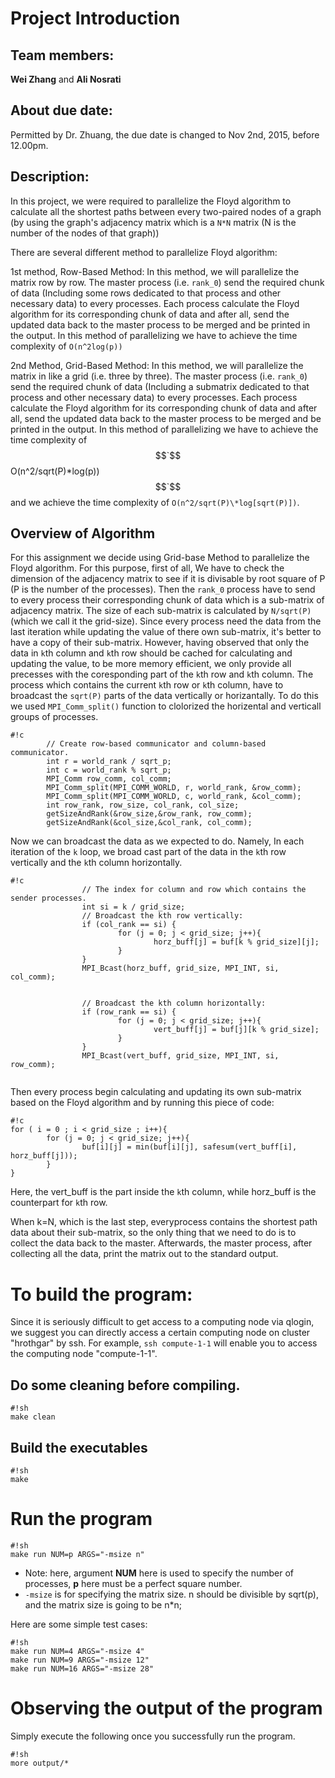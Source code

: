 # Project Introduction

## Team members: 

**Wei Zhang** and **Ali Nosrati**

## About due date:

Permitted by Dr. Zhuang, the due date is changed to Nov 2nd, 2015, before 12.00pm.

## Description: 

In this project, we were required to parallelize the Floyd algorithm to
calculate all the shortest paths between every two-paired nodes of a graph (by
using the graph's adjacency matrix which is a `N*N` matrix (N is the number
of the nodes of that graph))

There are several different method to parallelize Floyd algorithm:

1st method, Row-Based Method: In this method, we will parallelize the matrix
row by row. The master process (i.e. `rank_0`) send the required chunk of data 
(Including some rows dedicated to that process and other necessary data) to 
every processes. Each process calculate the Floyd algorithm for its corresponding 
chunk of data and after all, send the updated data back to the master process to 
be merged and be printed in the output. In this method of parallelizing we have 
to achieve the time complexity of `O(n^2log(p))`

2nd Method, Grid-Based Method: In this method, we will parallelize the matrix
in like a grid (i.e. three by three). The master process (i.e. `rank_0`) send 
the required chunk of data (Including a submatrix dedicated to that process 
and other necessary data) to every processes. Each process calculate the Floyd 
algorithm for its corresponding chunk of data and after all, send the updated 
data back to the master process to be merged and be printed in the output. 
In this method of parallelizing we have to achieve the time complexity of 
$$`$$O(n^2/sqrt(P)\*log(p))$$`$$ and we achieve the time complexity of `O(n^2/sqrt(P)\*log[sqrt(P)])`.


## Overview of Algorithm 
For this assignment we decide using Grid-base Method to parallelize the Floyd 
algorithm.  For this purpose, first of all, We have to check the dimension of 
the adjacency matrix to see if it is divisable by root square of P (P
is the number of the processes). Then the `rank_0` process have to send to every
process their corresponding chunk of data which is a sub-matrix of adjacency
matrix. The size of each sub-matrix is calculated by `N/sqrt(P)`(which we call 
it the grid-size). Since every process need the data from the last iteration while updating
the value of there own sub-matrix, it's better to have a copy of their sub-matrix. However, having 
observed that only the data in `k`th column and `k`th row should be cached for calculating and updating 
the value, to be more memory efficient, we only provide all precesses with the coresponding part of the
`k`th row and `k`th column. The process which contains the current `k`th row or `k`th column, 
have to broadcast the `sqrt(P)` parts of the data vertically or horizantally. To do this we
used `MPI_Comm_split()` function to clolorized the horizental and verticall groups of
processes. 
```
#!c
		// Create row-based communicator and column-based communicator.
		int r = world_rank / sqrt_p;
		int c = world_rank % sqrt_p;
		MPI_Comm row_comm, col_comm;
		MPI_Comm_split(MPI_COMM_WORLD, r, world_rank, &row_comm);
		MPI_Comm_split(MPI_COMM_WORLD, c, world_rank, &col_comm);
		int row_rank, row_size, col_rank, col_size;
		getSizeAndRank(&row_size,&row_rank, row_comm);
		getSizeAndRank(&col_size,&col_rank, col_comm);

```

Now we can broadcast the data as we expected to do. Namely,
In each iteration of the `k` loop, we broad cast part of the data in the `k`th row vertically
and the `k`th column horizontally.
```
#!c
				// The index for column and row which contains the sender processes.
				int si = k / grid_size;
				// Broadcast the kth row vertically:
				if (col_rank == si) {
						for (j = 0; j < grid_size; j++){
								horz_buff[j] = buf[k % grid_size][j];
						}
				}
				MPI_Bcast(horz_buff, grid_size, MPI_INT, si, col_comm);


				// Broadcast the kth column horizontally:
				if (row_rank == si) {
						for (j = 0; j < grid_size; j++){
								vert_buff[j] = buf[j][k % grid_size];
						}
				}
				MPI_Bcast(vert_buff, grid_size, MPI_INT, si, row_comm);


```


Then every process begin calculating and updating its own 
sub-matrix based on the Floyd algorithm and by running this piece of code:
```
#!c
for ( i = 0 ; i < grid_size ; i++){
		for (j = 0; j < grid_size; j++){
				buf[i][j] = min(buf[i][j], safesum(vert_buff[i], horz_buff[j]));
		}
}
```
Here, the vert_buff is the part inside the `k`th column, while horz_buff is the counterpart for `k`th row.

When k=N, which is the last step, everyprocess contains the shortest path data
about their sub-matrix, so the only thing that we need to do is to collect the
data back to the master. Afterwards, the master process, after collecting all the data, 
print the matrix out to the standard output.


# To build the program:

Since it is seriously difficult to get access to a computing node via qlogin,
we suggest you can directly access a certain computing node on cluster
"hrothgar" by ssh. For example, ```ssh compute-1-1``` will enable you to access
the computing node "compute-1-1".


## Do some cleaning before compiling.

```
#!sh
make clean
```

## Build the executables

```
#!sh
make
```

# Run the program


```
#!sh
make run NUM=p ARGS="-msize n"
```

- Note: here, argument **NUM** here is used to specify the number of processes,
**p** here must be a perfect square number. 
- `-msize` is for specifying the matrix size. n should be divisible by sqrt(p),
  and the matrix size is going to be n\*n;

Here are some simple test cases:
```
#!sh
make run NUM=4 ARGS="-msize 4"
make run NUM=9 ARGS="-msize 12"
make run NUM=16 ARGS="-msize 28"
```


# Observing the output of the program

Simply execute the following once you
successfully run the program.

```
#!sh
more output/*
```
